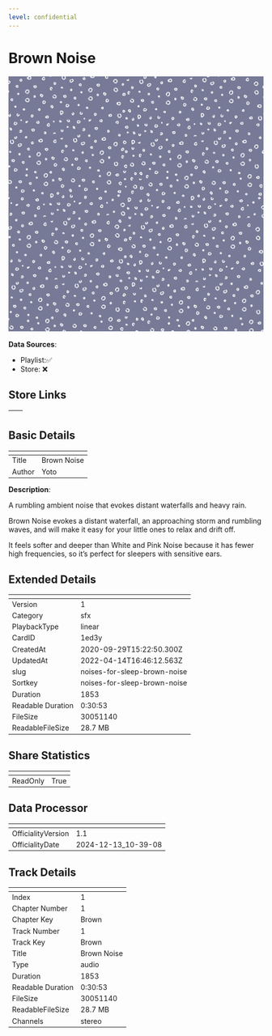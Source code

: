 ```yaml
---
level: confidential
---
```

# Brown Noise

![card_[1ed3y].png](../../img/cards/card_[1ed3y].png)

**Data Sources**: 

- Playlist:✅
- Store: ❌


## Store Links

| <!-- --> | <!-- --> |
| - | - |


## Basic Details

| <!-- --> | <!-- --> |
| - | - |
| Title | Brown Noise |
| Author | Yoto |

**Description**:

A rumbling ambient noise that evokes distant waterfalls and heavy rain. 

Brown Noise evokes a distant waterfall, an approaching storm and rumbling waves, and will make it easy for your little ones to relax and drift off. 

It feels softer and deeper than White and Pink Noise because it has fewer high frequencies, so it’s perfect for sleepers with sensitive ears.


## Extended Details

| <!-- --> | <!-- --> |
| - | - |
| Version | 1 |
| Category | sfx |
| PlaybackType | linear |
| CardID | 1ed3y |
| CreatedAt | 2020-09-29T15:22:50.300Z |
| UpdatedAt | 2022-04-14T16:46:12.563Z |
| slug | noises-for-sleep-brown-noise |
| Sortkey | noises-for-sleep-brown-noise |
| Duration | 1853 |
| Readable Duration | 0:30:53 |
| FileSize | 30051140 |
| ReadableFileSize | 28.7 MB |


## Share Statistics

| <!-- --> | <!-- --> |
| - | - |
| ReadOnly | True |


## Data Processor

| <!-- --> | <!-- --> |
| - | - |
| OfficialityVersion | 1.1
| OfficialityDate | 2024-12-13_10-39-08


## Track Details

| <!-- --> | <!-- --> |
| - | - |
| Index | 1 |
| Chapter Number | 1 |
| Chapter Key | Brown |
| Track Number | 1 |
| Track Key | Brown |
| Title | Brown Noise |
| Type | audio |
| Duration | 1853 |
| Readable Duration | 0:30:53 |
| FileSize | 30051140 |
| ReadableFileSize | 28.7 MB |
| Channels | stereo |

